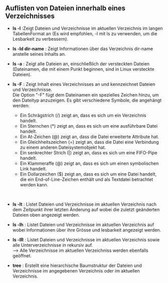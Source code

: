 ## Auflisten von Dateien innerhalb eines Verzeichnisses

* **ls -l** :Zeigt Dateien und Verzeichnisse im aktuellen Verzeichnis im langen TabellenFormat an (Es wird empfohlen, -l mit ls zu verwenden, um die Lesbarkeit zu verbessern).
* **ls -ld dir-name** : Zeigt Informationen über das Verzeichnis dir-name anstelle seines Inhalts an.
* **ls -a** : Zeigt alle Dateien an, einschließlich der versteckten Dateien (Dateinamen, die mit einem Punkt beginnen, sind in Linux versteckte Dateien).
* **ls -F** : Zeigt Inhalt eines Verzeichnisses an und kennzeichnet Dateien und Verzeichnisse. <br>
Die Option "-F" fügt dem Dateinamen ein spezielles Zeichen hinzu, um den Dateityp anzuzeigen. Es gibt verschiedene Symbole, die angehängt werden: <br>

    * Ein Schrägstrich (/) zeigt an, dass es sich um ein Verzeichnis handelt.
    * Ein Sternchen (*) zeigt an, dass es sich um eine ausführbare Datei handelt.
    * Ein At-Zeichen (@) zeigt an, dass die Datei erweiterte Attribute hat.
    * Ein Gleichheitszeichen (=) zeigt an, dass die Datei eine Verbindung zu einem anderen Dateisystemobjekt hat.
    * Ein senkrechter Strich (|) zeigt an, dass es sich um eine FIFO-Pipe handelt.
    * Ein Klammeraffe (@) zeigt an, dass es sich um einen symbolischen Link handelt.
    * Ein Dollarzeichen ($) zeigt an, dass es sich um eine Datei handelt, die ein End-of-Line-Zeichen enthält und als Textdatei betrachtet werden kann. 

<br>

* **ls -lt** : Listet Dateien und Verzeichnisse im aktuellen Verzeichnis nach dem Zeitpunkt ihrer letzten Änderung auf wobei die zuletzt geänderten Dateien oben angezeigt werden.

* **ls -lh** : Listet Dateien und Verzeichnisse im aktuellen Verzeichnis auf wobei Informationen über ihre Grösse und lesbarkeit angezeigt werden.

* **ls -lR** : Listet Dateien und Verzeichnisse im aktuellen Verzeichnis sowie alle Unterverzeichnisse in rekursiv auf.<br> --> Alle Verzeichnisse im aktuellen Verzeichniss werden ebenfalls geöffnet.

* **tree** : Erstellt eine hierarchische Baumstruktur der Dateien und Verzeichnisse im angegebenen Verzeichnis oder im aktuellen Verzeichnis.
